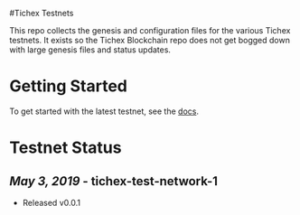 #Tichex Testnets

This repo collects the genesis and configuration files for the various Tichex testnets. It exists so the Tichex Blockchain repo does not get bogged down with large genesis files and status updates.

# Getting Started

To get started with the latest testnet, see the [docs](https://github.com/tichex-project/go-tichex/blob/master/README.md).

# Testnet Status

## *May 3, 2019* - tichex-test-network-1

- Released v0.0.1